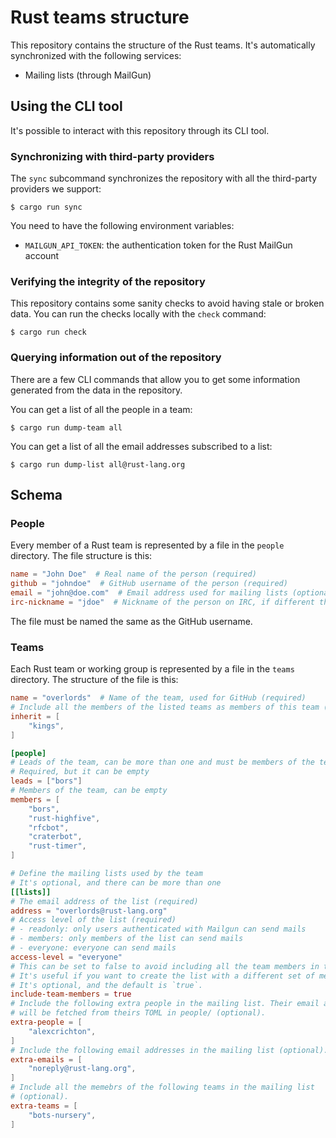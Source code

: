 # Rust teams structure

This repository contains the structure of the Rust teams. It's automatically
synchronized with the following services:

* Mailing lists (through MailGun)

## Using the CLI tool

It's possible to interact with this repository through its CLI tool.

### Synchronizing with third-party providers

The `sync` subcommand synchronizes the repository with all the third-party
providers we support:

```
$ cargo run sync
```

You need to have the following environment variables:

* `MAILGUN_API_TOKEN`: the authentication token for the Rust MailGun account

### Verifying the integrity of the repository

This repository contains some sanity checks to avoid having stale or broken
data. You can run the checks locally with the `check` command:

```
$ cargo run check
```

### Querying information out of the repository

There are a few CLI commands that allow you to get some information generated
from the data in the repository.

You can get a list of all the people in a team:

```
$ cargo run dump-team all
```

You can get a list of all the email addresses subscribed to a list:

```
$ cargo run dump-list all@rust-lang.org
```

## Schema

### People

Every member of a Rust team is represented by a file in the `people` directory.
The file structure is this:

```toml
name = "John Doe"  # Real name of the person (required)
github = "johndoe"  # GitHub username of the person (required)
email = "john@doe.com"  # Email address used for mailing lists (optional)
irc-nickname = "jdoe"  # Nickname of the person on IRC, if different than the GitHub one (optional)
```

The file must be named the same as the GitHub username.

### Teams

Each Rust team or working group is represented by a file in the `teams`
directory. The structure of the file is this:

```toml
name = "overlords"  # Name of the team, used for GitHub (required)
# Include all the members of the listed teams as members of this team (optional)
inherit = [
    "kings",
]

[people]
# Leads of the team, can be more than one and must be members of the team.
# Required, but it can be empty
leads = ["bors"]
# Members of the team, can be empty
members = [
    "bors",
    "rust-highfive",
    "rfcbot",
    "craterbot",
    "rust-timer",
]

# Define the mailing lists used by the team
# It's optional, and there can be more than one
[[lists]]
# The email address of the list (required)
address = "overlords@rust-lang.org"
# Access level of the list (required)
# - readonly: only users authenticated with Mailgun can send mails
# - members: only members of the list can send mails
# - everyone: everyone can send mails
access-level = "everyone"
# This can be set to false to avoid including all the team members in the list
# It's useful if you want to create the list with a different set of members
# It's optional, and the default is `true`.
include-team-members = true
# Include the following extra people in the mailing list. Their email address
# will be fetched from theirs TOML in people/ (optional).
extra-people = [
    "alexcrichton",
]
# Include the following email addresses in the mailing list (optional).
extra-emails = [
    "noreply@rust-lang.org",
]
# Include all the memebrs of the following teams in the mailing list
# (optional).
extra-teams = [
    "bots-nursery",
]
```
